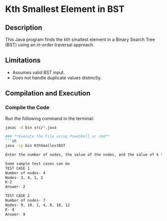  
# Kth Smallest Element in BST

## Description
This Java program finds the kth smallest element in a Binary Search Tree (BST) using an in-order traversal approach.

## Limitations
- Assumes valid BST input.
- Does not handle duplicate values distinctly.

## Compilation and Execution
### **Compile the Code**
Run the following command in the terminal:

```sh
javac -d bin src/*.java

### **Execute the File using PoweShell or cmd**
```sh
java -cp bin KthSmallestBST

Enter the number of nodes, the value of the nodes, and the value of k to find the KthSmallestBST node 

Some sample test cases can be 
TEST CASE 1
Number of nodes- 4
Nodes- 3, 4, 1, 2
K-2 
Answer- 2

TEST CASE 2
Number of nodes- 7
Nodes- 9, 10, 1, 4, 8, 18, 12
K- 4
Answer- 9
